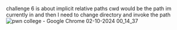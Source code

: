 challenge 6 is about implicit relative paths cwd would be the path im currently in and then I need to change directory and invoke the path 
![pwn college - Google Chrome 02-10-2024 00_14_37](https://github.com/user-attachments/assets/a86ccf70-517a-41a8-9c13-2b24f0bbdf4b)
